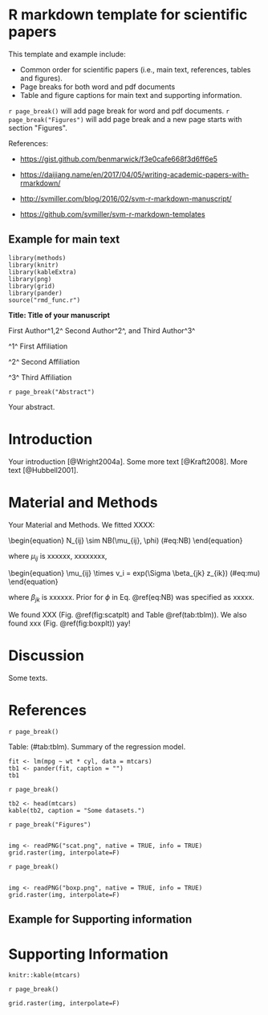 # R markdown template for scientific papers

This template and example include:

- Common order for scientific papers (i.e., main text, references, tables and figures).
- Page breaks for both word and pdf documents
- Table and figure captions for main text and supporting information.


`r page_break()` will add page break for word and pdf documents. `r page_break("Figures")` will add page break and a new page starts with section "Figures".

References:

- https://gist.github.com/benmarwick/f3e0cafe668f3d6ff6e5

- https://daijiang.name/en/2017/04/05/writing-academic-papers-with-rmarkdown/

- http://svmiller.com/blog/2016/02/svm-r-markdown-manuscript/

- https://github.com/svmiller/svm-r-markdown-templates

## Example for main text

```{r caching, include=FALSE}
library(methods)
library(knitr)
library(kableExtra)
library(png)
library(grid)
library(pander)
source("rmd_func.r")
```


**Title: Title of your manuscript**

$$ $$

First Author^1,2^ Second Author^2^, and Third Author^3^

$$ $$

^1^ First Affiliation

^2^ Second Affiliation

^3^ Third Affiliation


`r page_break("Abstract")`

Your abstract.

# Introduction

Your introduction [@Wright2004a]. Some more text [@Kraft2008]. More text [@Hubbell2001].

# Material and Methods

Your Material and Methods. We fitted XXXX:

\begin{equation}
N_{ij} \sim NB(\mu_{ij}, \phi)
(\#eq:NB)
\end{equation}

where $\mu_{ij}$ is xxxxxx, xxxxxxxx,

\begin{equation}
\mu_{ij} \times v_i = exp(\Sigma \beta_{jk} z_{ik})
(\#eq:mu)
\end{equation}

where $\beta_{jk}$ is xxxxxx. Prior for $\phi$ in Eq. \@ref(eq:NB) was specified as xxxxx.

We found XXX (Fig. \@ref(fig:scatplt) and Table \@ref(tab:tblm)). We also found xxx (Fig. \@ref(fig:boxplt)) yay!

# Discussion

Some texts.

# References

<div id="refs"></div>


`r page_break()`


Table: (\#tab:tblm). Summary of the regression model.

```{r tblm, echo = FALSE}
fit <- lm(mpg ~ wt * cyl, data = mtcars)
tb1 <- pander(fit, caption = "")
tb1
```

`r page_break()`

```{r tblm2, echo = FALSE}
tb2 <- head(mtcars)
kable(tb2, caption = "Some datasets.")

```

`r page_break("Figures")`

```{r scatplt, echo = F, dpi = 300, fig.width = 5, fig.height = 5, fig.cap = "Scatter plot of XXX. Each point indicates XXXX."}

img <- readPNG("scat.png", native = TRUE, info = TRUE)
grid.raster(img, interpolate=F)

```

`r page_break()`

```{r boxplt, echo = F, dpi = 300, fig.width = 5, fig.height = 5, fig.cap = "Boxplot of XXXX."}

img <- readPNG("boxp.png", native = TRUE, info = TRUE)
grid.raster(img, interpolate=F)

```

## Example for Supporting information

# Supporting Information

```{r stab, anchor = "table", tab.cap = "Dataset", echo = FALSE}
knitr::kable(mtcars)
```

`r page_break()`

```{r bar, anchor = "figure", echo = F, dpi = 300, fig.width = 5, fig.height = 5, fig.cap = "Bar plot of XXX."}
grid.raster(img, interpolate=F)

```
